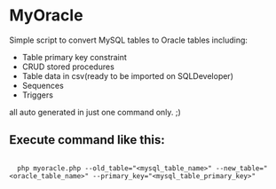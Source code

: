 # MyOracle
Simple script to convert MySQL tables to Oracle tables including:
 - Table primary key constraint
 - CRUD stored procedures
 - Table data in csv(ready to be imported on SQLDeveloper)
 - Sequences
 - Triggers
 
all auto generated in just one command only. ;)

## Execute command like this:
```

  php myoracle.php --old_table="<mysql_table_name>" --new_table="<oracle_table_name>" --primary_key="<mysql_table_primary_key>"

```